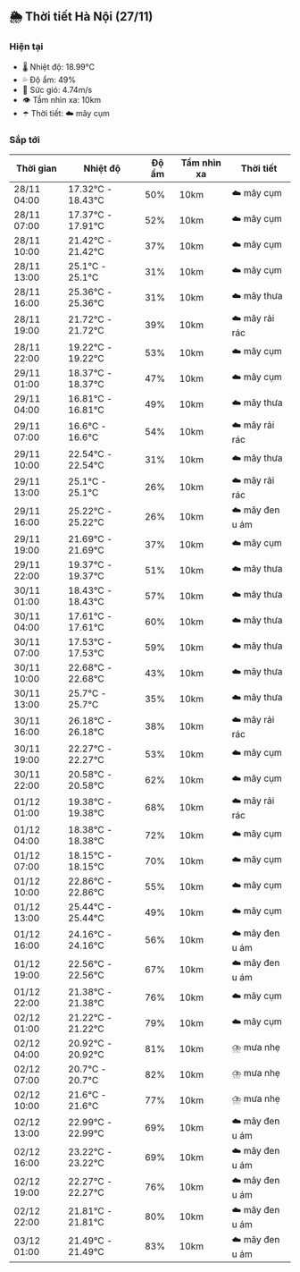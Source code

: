 ## 🌦️ Thời tiết Hà Nội (27/11)

### Hiện tại

- 🌡️ Nhiệt độ: 18.99℃
- 💦 Độ ẩm: 49%
- 💨 Sức gió: 4.74m/s
- 👁️ Tầm nhìn xa: 10km
- ☂️ Thời tiết: ☁️ mây cụm

### Sắp tới

| Thời gian | Nhiệt độ | Độ ẩm | Tầm nhìn xa | Thời tiết |
| --- | --- | --- | --- | --- |
| 28/11 04:00 | 17.32℃ - 18.43℃ | 50% | 10km | ☁️ mây cụm |
| 28/11 07:00 | 17.37℃ - 17.91℃ | 52% | 10km | ☁️ mây cụm |
| 28/11 10:00 | 21.42℃ - 21.42℃ | 37% | 10km | ☁️ mây cụm |
| 28/11 13:00 | 25.1℃ - 25.1℃ | 31% | 10km | ☁️ mây cụm |
| 28/11 16:00 | 25.36℃ - 25.36℃ | 31% | 10km | ☁️ mây thưa |
| 28/11 19:00 | 21.72℃ - 21.72℃ | 39% | 10km | ☁️ mây rải rác |
| 28/11 22:00 | 19.22℃ - 19.22℃ | 53% | 10km | ☁️ mây cụm |
| 29/11 01:00 | 18.37℃ - 18.37℃ | 47% | 10km | ☁️ mây cụm |
| 29/11 04:00 | 16.81℃ - 16.81℃ | 49% | 10km | ☁️ mây thưa |
| 29/11 07:00 | 16.6℃ - 16.6℃ | 54% | 10km | ☁️ mây rải rác |
| 29/11 10:00 | 22.54℃ - 22.54℃ | 31% | 10km | ☁️ mây thưa |
| 29/11 13:00 | 25.1℃ - 25.1℃ | 26% | 10km | ☁️ mây rải rác |
| 29/11 16:00 | 25.22℃ - 25.22℃ | 26% | 10km | ☁️ mây đen u ám |
| 29/11 19:00 | 21.69℃ - 21.69℃ | 37% | 10km | ☁️ mây cụm |
| 29/11 22:00 | 19.37℃ - 19.37℃ | 51% | 10km | ☁️ mây thưa |
| 30/11 01:00 | 18.43℃ - 18.43℃ | 57% | 10km | ☁️ mây thưa |
| 30/11 04:00 | 17.61℃ - 17.61℃ | 60% | 10km | ☁️ mây thưa |
| 30/11 07:00 | 17.53℃ - 17.53℃ | 59% | 10km | ☁️ mây thưa |
| 30/11 10:00 | 22.68℃ - 22.68℃ | 43% | 10km | ☁️ mây thưa |
| 30/11 13:00 | 25.7℃ - 25.7℃ | 35% | 10km | ☁️ mây thưa |
| 30/11 16:00 | 26.18℃ - 26.18℃ | 38% | 10km | ☁️ mây rải rác |
| 30/11 19:00 | 22.27℃ - 22.27℃ | 53% | 10km | ☁️ mây cụm |
| 30/11 22:00 | 20.58℃ - 20.58℃ | 62% | 10km | ☁️ mây cụm |
| 01/12 01:00 | 19.38℃ - 19.38℃ | 68% | 10km | ☁️ mây rải rác |
| 01/12 04:00 | 18.38℃ - 18.38℃ | 72% | 10km | ☁️ mây cụm |
| 01/12 07:00 | 18.15℃ - 18.15℃ | 70% | 10km | ☁️ mây cụm |
| 01/12 10:00 | 22.86℃ - 22.86℃ | 55% | 10km | ☁️ mây cụm |
| 01/12 13:00 | 25.44℃ - 25.44℃ | 49% | 10km | ☁️ mây cụm |
| 01/12 16:00 | 24.16℃ - 24.16℃ | 56% | 10km | ☁️ mây đen u ám |
| 01/12 19:00 | 22.56℃ - 22.56℃ | 67% | 10km | ☁️ mây đen u ám |
| 01/12 22:00 | 21.38℃ - 21.38℃ | 76% | 10km | ☁️ mây cụm |
| 02/12 01:00 | 21.22℃ - 21.22℃ | 79% | 10km | ☁️ mây cụm |
| 02/12 04:00 | 20.92℃ - 20.92℃ | 81% | 10km | ⛈️ mưa nhẹ |
| 02/12 07:00 | 20.7℃ - 20.7℃ | 82% | 10km | ⛈️ mưa nhẹ |
| 02/12 10:00 | 21.6℃ - 21.6℃ | 77% | 10km | ⛈️ mưa nhẹ |
| 02/12 13:00 | 22.99℃ - 22.99℃ | 69% | 10km | ☁️ mây đen u ám |
| 02/12 16:00 | 23.22℃ - 23.22℃ | 69% | 10km | ☁️ mây đen u ám |
| 02/12 19:00 | 22.27℃ - 22.27℃ | 76% | 10km | ☁️ mây đen u ám |
| 02/12 22:00 | 21.81℃ - 21.81℃ | 80% | 10km | ☁️ mây đen u ám |
| 03/12 01:00 | 21.49℃ - 21.49℃ | 83% | 10km | ☁️ mây đen u ám |
